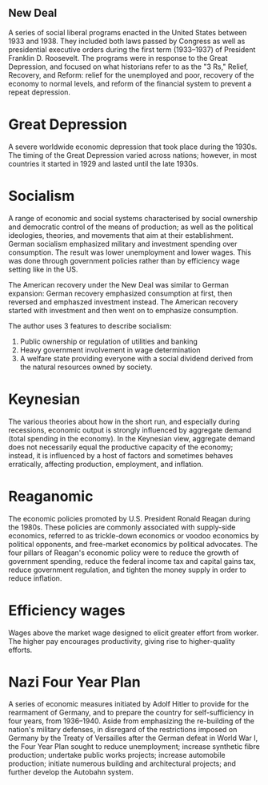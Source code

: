 ## New Deal
A series of social liberal programs enacted in the United States between 1933 and 1938. They included both laws passed by Congress as well as presidential executive orders during the first term (1933–1937) of President Franklin D. Roosevelt. The programs were in response to the Great Depression, and focused on what historians refer to as the "3 Rs," Relief, Recovery, and Reform: relief for the unemployed and poor, recovery of the economy to normal levels, and reform of the financial system to prevent a repeat depression.

# Great Depression
A severe worldwide economic depression that took place during the 1930s. The timing of the Great Depression varied across nations; however, in most countries it started in 1929 and lasted until the late 1930s.

# Socialism
A range of economic and social systems characterised by social ownership and democratic control of the means of production; as well as the political ideologies, theories, and movements that aim at their establishment. German socialism emphasized military and investment spending over consumption. The result was lower unemployment and lower wages. This was done through government policies rather than by efficiency wage setting like in the US. 

The American recovery under the New Deal was similar to German expansion: German recovery emphasized consumption at first, then reversed and emphaszed investment instead. The American recovery started with investment and then went on to emphasize consumption. 

The author uses 3 features to describe socialism:

1. Public ownership or regulation of utilities and banking
2. Heavy government involvement in wage determination
3. A welfare state providing everyone with a social dividend derived from the natural resources owned by society.

# Keynesian
The various theories about how in the short run, and especially during recessions, economic output is strongly influenced by aggregate demand (total spending in the economy). In the Keynesian view, aggregate demand does not necessarily equal the productive capacity of the economy; instead, it is influenced by a host of factors and sometimes behaves erratically, affecting production, employment, and inflation.

# Reaganomic
The economic policies promoted by U.S. President Ronald Reagan during the 1980s. These policies are commonly associated with supply-side economics, referred to as trickle-down economics or voodoo economics by political opponents, and free-market economics by political advocates. The four pillars of Reagan's economic policy were to reduce the growth of government spending, reduce the federal income tax and capital gains tax, reduce government regulation, and tighten the money supply in order to reduce inflation.

# Efficiency wages
Wages above the market wage designed to elicit greater effort from worker. The higher pay encourages productivity, giving rise to higher-quality efforts. 

# Nazi Four Year Plan
A series of economic measures initiated by Adolf Hitler to provide for the rearmament of Germany, and to prepare the country for self-sufficiency in four years, from 1936–1940. Aside from emphasizing the re-building of the nation's military defenses, in disregard of the restrictions imposed on Germany by the Treaty of Versailles after the German defeat in World War I, the Four Year Plan sought to reduce unemployment; increase synthetic fibre production; undertake public works projects; increase automobile production; initiate numerous building and architectural projects; and further develop the Autobahn system.